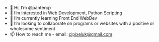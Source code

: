 - 👋 Hi, I’m @pantercp
- 👀 I’m interested in Web Development, Python Scripting
- 🌱 I’m currently learning Front End WebDev
- 💞️ I’m looking to collaborate on programs or websites with a positive or wholesome sentiment
- 📫 How to reach me - email: cjpixeluk@gmail.com

<!---
pantercp/pantercp is a ✨ special ✨ repository because its `README.md` (this file) appears on your GitHub profile.
You can click the Preview link to take a look at your changes.
--->
